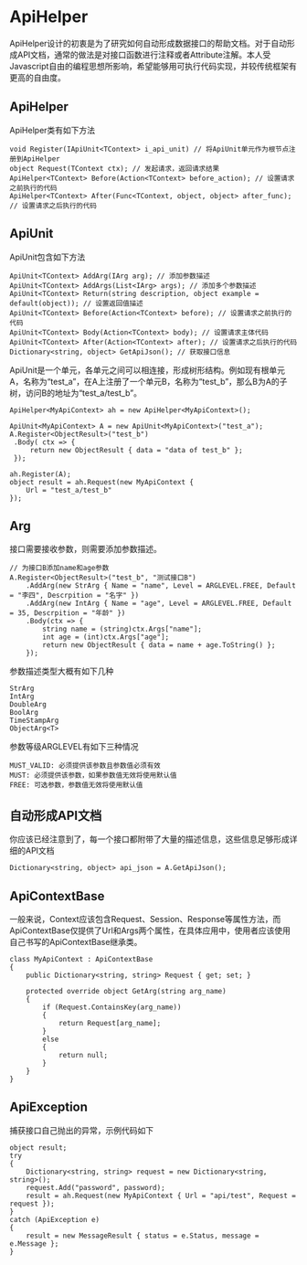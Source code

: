 # ApiHelper
ApiHelper设计的初衷是为了研究如何自动形成数据接口的帮助文档。对于自动形成API文档，通常的做法是对接口函数进行注释或者Attribute注解。本人受Javascript自由的编程思想所影响，希望能够用可执行代码实现，并较传统框架有更高的自由度。

## ApiHelper
ApiHelper类有如下方法
```CSharp
void Register(IApiUnit<TContext> i_api_unit) // 将ApiUnit单元作为根节点注册到ApiHelper
object Request(TContext ctx); // 发起请求，返回请求结果
ApiHelper<TContext> Before(Action<TContext> before_action); // 设置请求之前执行的代码
ApiHelper<TContext> After(Func<TContext, object, object> after_func); // 设置请求之后执行的代码
```
## ApiUnit
ApiUnit包含如下方法
```CSharp
ApiUnit<TContext> AddArg(IArg arg); // 添加参数描述
ApiUnit<TContext> AddArgs(List<IArg> args); // 添加多个参数描述
ApiUnit<TContext> Return(string description, object example = default(object)); // 设置返回值描述
ApiUnit<TContext> Before(Action<TContext> before); // 设置请求之前执行的代码
ApiUnit<TContext> Body(Action<TContext> body); // 设置请求主体代码
ApiUnit<TContext> After(Action<TContext> after); // 设置请求之后执行的代码
Dictionary<string, object> GetApiJson(); // 获取接口信息
```
ApiUnit是一个单元，各单元之间可以相连接，形成树形结构。例如现有根单元A，名称为“test_a”，在A上注册了一个单元B，名称为“test_b”，那么B为A的子树，访问B的地址为“test_a/test_b”。
``` CSharp
ApiHelper<MyApiContext> ah = new ApiHelper<MyApiContext>();

ApiUnit<MyApiContext> A = new ApiUnit<MyApiContext>("test_a");
A.Register<ObjectResult>("test_b")
 .Body( ctx => {
     return new ObjectResult { data = "data of test_b" };
 });

ah.Register(A);
object result = ah.Request(new MyApiContext {
    Url = "test_a/test_b"
});
```
## Arg
接口需要接收参数，则需要添加参数描述。
``` CSharp
// 为接口B添加name和age参数
A.Register<ObjectResult>("test_b", "测试接口B")
    .AddArg(new StrArg { Name = "name", Level = ARGLEVEL.FREE, Default = "李四", Descrpition = "名字" })
    .AddArg(new IntArg { Name = "age", Level = ARGLEVEL.FREE, Default = 35, Descrpition = "年龄" })
    .Body(ctx => {
        string name = (string)ctx.Args["name"];
        int age = (int)ctx.Args["age"];
        return new ObjectResult { data = name + age.ToString() };
    });
```
参数描述类型大概有如下几种

    StrArg
    IntArg
    DoubleArg
    BoolArg
    TimeStampArg
    ObjectArg<T>

参数等级ARGLEVEL有如下三种情况

    MUST_VALID: 必须提供该参数且参数值必须有效
    MUST: 必须提供该参数，如果参数值无效将使用默认值
    FREE: 可选参数，参数值无效将使用默认值

## 自动形成API文档
你应该已经注意到了，每一个接口都附带了大量的描述信息，这些信息足够形成详细的API文档
``` CSharp
Dictionary<string, object> api_json = A.GetApiJson();
```

## ApiContextBase
一般来说，Context应该包含Request、Session、Response等属性方法，而ApiContextBase仅提供了Url和Args两个属性，在具体应用中，使用者应该使用自己书写的ApiContextBase继承类。
``` CSharp
class MyApiContext : ApiContextBase
{
    public Dictionary<string, string> Request { get; set; }

    protected override object GetArg(string arg_name)
    {
        if (Request.ContainsKey(arg_name))
        {
            return Request[arg_name];
        }
        else
        {
            return null;
        }
    }
}
```

## ApiException
捕获接口自己抛出的异常，示例代码如下
``` CSharp
object result;
try
{
    Dictionary<string, string> request = new Dictionary<string, string>();
    request.Add("password", password);
    result = ah.Request(new MyApiContext { Url = "api/test", Request = request });
}
catch (ApiException e)
{
    result = new MessageResult { status = e.Status, message = e.Message };
}
```